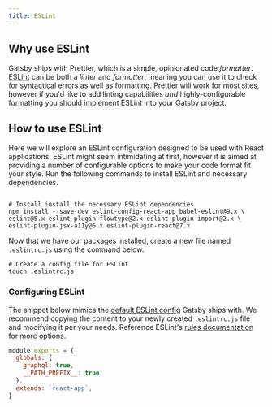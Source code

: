 ```yaml
---
title: ESLint
---
```


## Why use ESLint

Gatsby ships with Prettier, which is a simple, opinionated code _formatter_. [ESLint](https://eslint.org) can be both a _linter_ and _formatter_, meaning you can use it to check for syntactical errors as well as formatting. Prettier will work for most sites, however if you'd like to add linting capabilities _and_ highly-configurable formatting you should implement ESLint into your Gatsby project.

## How to use ESLint

Here we will explore an ESLint configuration designed to be used with React applications. ESLint might seem intimidating at first, however it is aimed at providing a number of configurable options to make your code format fit your style. Run the following commands to install ESLint and necessary dependencies.

```shell

# Install install the necessary ESLint dependencies
npm install --save-dev eslint-config-react-app babel-eslint@9.x \
eslint@5.x eslint-plugin-flowtype@2.x eslint-plugin-import@2.x \
eslint-plugin-jsx-a11y@6.x eslint-plugin-react@7.x

```

Now that we have our packages installed, create a new file named `.eslintrc.js` using the command below.

```shell
# Create a config file for ESLint
touch .eslintrc.js
```

### Configuring ESLint

The snippet below mimics the [default ESLint config](https://github.com/gatsbyjs/gatsby/blob/master/.eslintrc.json) Gatsby ships with. We recommend copying the content to your newly created `.eslintrc.js` file and modifying it per your needs. Reference ESLint's [rules documentation](https://eslint.org/docs/rules/) for more options.

```js:title=.eslintrc.js
module.exports = {
  globals: {
    graphql: true,
    __PATH_PREFIX__: true,
  },
  extends: `react-app`,
}
```
